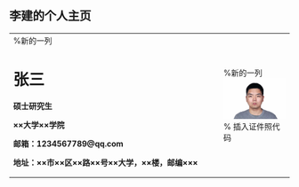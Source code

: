 ## 李建的个人主页
<table border="0">
  <tr>
    <td width="75%">  %新的一列
      <h1>张三</h1>
      <p><b>硕士研究生</b></p>
      <p><b>××大学××学院</b></p>
      <p><b>邮箱：1234567789@qq.com</b></p>
      <p><b>地址：××市××区××路××号××大学，××楼，邮编×××</b></p>
    </td>
    <td width="25%">  %新的一列
      <img src="/lijian.jpg" width="100%">      % 插入证件照代码
    </td>
  </tr>
</table>
